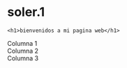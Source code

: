 # soler.1
<!doctype html>
<html lang="en">
  <head>
    <title>Pagina web</title>

  </head>
<link rel="stylesheet" href="bootstrap/css/bootstrap.min.css">
<script src="bootstrap/js/bootstrap.bundle.min.js"></script>

  <body>
    <link rel="stylesheet" href="bootstrap/css/bootstrap.min.css">
<script src="bootstrap/js/bootstrap.bundle.min.js"></script>

    <h1>bienvenidos a mi pagina web</h1>
<div class="row">
  <div class="col-3">Columna 1</div>
  <div class="col-3">Columna 2</div>
  <div class="col-3">Columna 3</div>
</div>

  </body>
</html>
